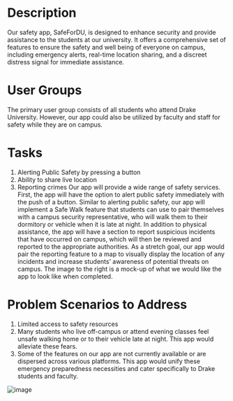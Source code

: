# Description
 Our safety app, SafeForDU, is designed to enhance security and provide assistance to the 
students at our university. It offers a comprehensive set of features to ensure the safety and well
being of everyone on campus, including emergency alerts, real-time location sharing, and a 
discreet distress signal for immediate assistance.

# User Groups
 The primary user group consists of all students who attend Drake University. However, our app 
could also be utilized by faculty and staff for safety while they are on campus. 

# Tasks                                                                                                      

 1. Alerting Public Safety by pressing a button
 2. Ability to share live location
 3. Reporting crimes
 Our app will provide a wide range of safety services. First, the app 
will have the option to alert public safety immediately with the push 
of a button. Similar to alerting public safety, our app will 
implement a Safe Walk feature that students can use to pair 
themselves with a campus security representative, who will walk 
them to their dormitory or vehicle when it is late at night. In 
addition to physical assistance, the app will have a section to report 
suspicious incidents that have occurred on campus, which will then 
be reviewed and reported to the appropriate authorities. As a stretch 
goal, our app would pair the reporting feature to a map to visually 
display the location of any incidents and increase students’ 
awareness of potential threats on campus. The image to the right is 
a mock-up of what we would like the app to look like when completed.

# Problem Scenarios to Address
 1. Limited access to safety resources
 2. Many students who live off-campus or attend evening classes feel unsafe walking home 
or to their vehicle late at night. This app would alleviate these fears. 
3. Some of the features on our app are not currently available or are dispersed across 
various platforms. This app would unify these emergency preparedness necessities and 
cater specifically to Drake students and faculty.


![image](https://github.com/user-attachments/assets/56dd5d80-cf36-4b17-9c41-4a1f62805216)
